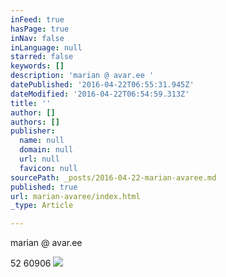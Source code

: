 ```yaml
---
inFeed: true
hasPage: true
inNav: false
inLanguage: null
starred: false
keywords: []
description: 'marian @ avar.ee '
datePublished: '2016-04-22T06:55:31.945Z'
dateModified: '2016-04-22T06:54:59.313Z'
title: ''
author: []
authors: []
publisher:
  name: null
  domain: null
  url: null
  favicon: null
sourcePath: _posts/2016-04-22-marian-avaree.md
published: true
url: marian-avaree/index.html
_type: Article

---
```

marian @ avar.ee 

52 60906
![](https://the-grid-user-content.s3-us-west-2.amazonaws.com/78cda1d6-c229-4900-aff3-976f4894c504.jpg)